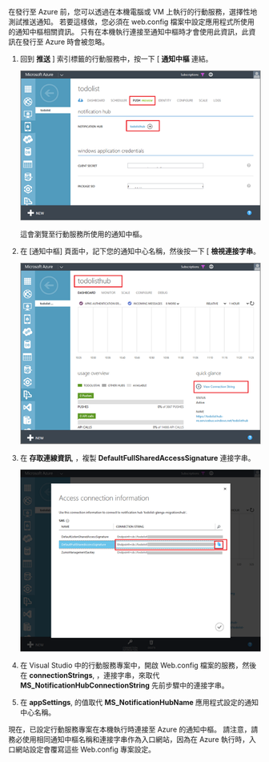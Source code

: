 
在發行至 Azure 前，您可以透過在本機電腦或 VM 上執行的行動服務，選擇性地測試推送通知。 若要這樣做，您必須在 web.config 檔案中設定應用程式所使用的通知中樞相關資訊。 只有在本機執行連接至通知中樞時才會使用此資訊，此資訊在發行至 Azure 時會被忽略。

1. 回到 **推送** ] 索引標籤的行動服務中，按一下 [ **通知中樞** 連結。

    ![](./media/mobile-services-dotnet-backend-configure-local-push/link-to-notification-hub.png)

    這會瀏覽至行動服務所使用的通知中樞。

2. 在 [通知中樞] 頁面中，記下您的通知中心名稱，然後按一下 [ **檢視連接字串**。

    ![](./media/mobile-services-dotnet-backend-configure-local-push/notification-hub-page.png)

3. 在 **存取連線資訊**, ，複製 **DefaultFullSharedAccessSignature** 連接字串。

    ![](./media/mobile-services-dotnet-backend-configure-local-push/notification-hub-connection-string.png)

4. 在 Visual Studio 中的行動服務專案中，開啟 Web.config 檔案的服務，然後在 **connectionStrings**, ，連接字串，來取代 **MS_NotificationHubConnectionString** 先前步驟中的連接字串。

5. 在 **appSettings**, 的值取代 **MS_NotificationHubName** 應用程式設定的通知中心名稱。

現在，已設定行動服務專案在本機執行時連接至 Azure 的通知中樞。 請注意，請務必使用相同通知中樞名稱和連接字串作為入口網站，因為在 Azure 執行時，入口網站設定會覆寫這些 Web.config 專案設定。


